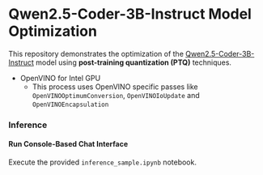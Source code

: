 # Qwen2.5-Coder-3B-Instruct Model Optimization

This repository demonstrates the optimization of the [Qwen2.5-Coder-3B-Instruct](https://huggingface.co/Qwen/Qwen2.5-Coder-3B-Instruct) model using **post-training quantization (PTQ)** techniques.
- OpenVINO for Intel GPU
   + This process uses OpenVINO specific passes like `OpenVINOOptimumConversion`, `OpenVINOIoUpdate` and `OpenVINOEncapsulation`

### **Inference**

#### **Run Console-Based Chat Interface**
Execute the provided `inference_sample.ipynb` notebook.
